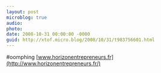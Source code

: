 ```yaml
---
layout: post
microblog: true
audio: 
photo: 
date: 2008-10-31 00:00:00 -0000
guid: http://xtof.micro.blog/2008/10/31/t983756601.html
---
```

#oomphing [www.horizonentrepreneurs.fr](http://www.horizonentrepreneurs.fr/)
